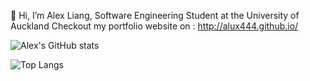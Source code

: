 👋 Hi, I’m Alex Liang,
Software Engineering Student at the University of Auckland
Checkout my portfolio website on : http://alux444.github.io/

![Alex's GitHub stats](https://github-readme-stats.vercel.app/api?username=alux44&hide=contribs,issues&show_icons=true&hide_title=true4&theme=tokyonight)

![Top Langs](https://github-readme-stats.vercel.app/api/top-langs/?username=alux444&layout=compact&theme=tokyonight)

<!---
alux444/alux444 is a ✨ special ✨ repository because its `README.md` (this file) appears on your GitHub profile.
You can click the Preview link to take a look at your changes.
--->
